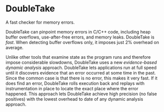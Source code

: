 DoubleTake
==========

A fast checker for memory errors.

DoubleTake can pinpoint memory errors in C/C++ code, including heap
buffer overflows, use-after-free errors, and memory leaks. DoubleTake
is *fast*. When detecting buffer overflows only, it imposes just 2%
overhead on average.

Unlike other tools that examine state as the program runs and
therefore impose considerable slowdowns, DoubleTake uses a new
*evidence-based dynamic analysis* approach. DoubleTake lets
applications run at full speed until it discovers evidence that an
error occurred at some time in the past. Since the common case is that
there is no error, this makes it very fast. If it does find an error,
DoubleTake rolls execution back and replays with instrumentation in
place to locate the exact place where the error happened. This
approach lets DoubleTake achieve high precision (no false positives)
with the lowest overhead to date of any dynamic analysis approach.